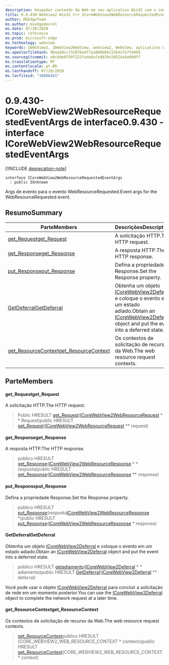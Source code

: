 ```yaml
---
description: Hospedar conteúdo da Web em seu aplicativo Win32 com o controle WebView2 do Microsoft Edge
title: 0.9.430-WebView2 Win32 C++ ICoreWebView2WebResourceRequestedEventArgs
author: MSEdgeTeam
ms.author: msedgedevrel
ms.date: 07/20/2020
ms.topic: reference
ms.prod: microsoft-edge
ms.technology: webview
keywords: IWebView2, IWebView2WebView, webview2, WebView, aplicativos Win32, Win32, Edge, ICoreWebView2, ICoreWebView2Host, controle do navegador, HTML Edge
ms.openlocfilehash: 00aaddcc732076e4f7aa808b04132641fe7fe969
ms.sourcegitcommit: e0cb9e6f59f222fade6afa4829c59524a9a9b9ff
ms.translationtype: MT
ms.contentlocale: pt-BR
ms.lasthandoff: 07/20/2020
ms.locfileid: "10886441"
---
```

# <span data-ttu-id="6a47e-104">0.9.430-ICoreWebView2WebResourceRequestedEventArgs de interface</span><span class="sxs-lookup"><span data-stu-id="6a47e-104">0.9.430 - interface ICoreWebView2WebResourceRequestedEventArgs</span></span> 

[!INCLUDE [deprecation-note](../../includes/deprecation-note.md)]

```
interface ICoreWebView2WebResourceRequestedEventArgs
  : public IUnknown
```

<span data-ttu-id="6a47e-105">Args de evento para o evento WebResourceRequested.</span><span class="sxs-lookup"><span data-stu-id="6a47e-105">Event args for the WebResourceRequested event.</span></span>

## <span data-ttu-id="6a47e-106">Resumo</span><span class="sxs-lookup"><span data-stu-id="6a47e-106">Summary</span></span>

 <span data-ttu-id="6a47e-107">Parte</span><span class="sxs-lookup"><span data-stu-id="6a47e-107">Members</span></span>                        | <span data-ttu-id="6a47e-108">Descrições</span><span class="sxs-lookup"><span data-stu-id="6a47e-108">Descriptions</span></span>
--------------------------------|---------------------------------------------
[<span data-ttu-id="6a47e-109">get_Request</span><span class="sxs-lookup"><span data-stu-id="6a47e-109">get_Request</span></span>](#get_request) | <span data-ttu-id="6a47e-110">A solicitação HTTP.</span><span class="sxs-lookup"><span data-stu-id="6a47e-110">The HTTP request.</span></span>
[<span data-ttu-id="6a47e-111">get_Response</span><span class="sxs-lookup"><span data-stu-id="6a47e-111">get_Response</span></span>](#get_response) | <span data-ttu-id="6a47e-112">A resposta HTTP.</span><span class="sxs-lookup"><span data-stu-id="6a47e-112">The HTTP response.</span></span>
[<span data-ttu-id="6a47e-113">put_Response</span><span class="sxs-lookup"><span data-stu-id="6a47e-113">put_Response</span></span>](#put_response) | <span data-ttu-id="6a47e-114">Defina a propriedade Response.</span><span class="sxs-lookup"><span data-stu-id="6a47e-114">Set the Response property.</span></span>
[<span data-ttu-id="6a47e-115">GetDeferral</span><span class="sxs-lookup"><span data-stu-id="6a47e-115">GetDeferral</span></span>](#getdeferral) | <span data-ttu-id="6a47e-116">Obtenha um objeto [ICoreWebView2Deferral](ICoreWebView2Deferral.md) e coloque o evento em um estado adiado.</span><span class="sxs-lookup"><span data-stu-id="6a47e-116">Obtain an [ICoreWebView2Deferral](ICoreWebView2Deferral.md) object and put the event into a deferred state.</span></span>
[<span data-ttu-id="6a47e-117">get_ResourceContext</span><span class="sxs-lookup"><span data-stu-id="6a47e-117">get_ResourceContext</span></span>](#get_resourcecontext) | <span data-ttu-id="6a47e-118">Os contextos de solicitação de recurso da Web.</span><span class="sxs-lookup"><span data-stu-id="6a47e-118">The web resource request contexts.</span></span>

## <span data-ttu-id="6a47e-119">Parte</span><span class="sxs-lookup"><span data-stu-id="6a47e-119">Members</span></span>

#### <span data-ttu-id="6a47e-120">get_Request</span><span class="sxs-lookup"><span data-stu-id="6a47e-120">get_Request</span></span> 

<span data-ttu-id="6a47e-121">A solicitação HTTP.</span><span class="sxs-lookup"><span data-stu-id="6a47e-121">The HTTP request.</span></span>

> <span data-ttu-id="6a47e-122">Public HRESULT [get_Request](#get_request)([ICoreWebView2WebResourceRequest](ICoreWebView2WebResourceRequest.md) \* \* Request)</span><span class="sxs-lookup"><span data-stu-id="6a47e-122">public HRESULT [get_Request](#get_request)([ICoreWebView2WebResourceRequest](ICoreWebView2WebResourceRequest.md) \*\* request)</span></span>

#### <span data-ttu-id="6a47e-123">get_Response</span><span class="sxs-lookup"><span data-stu-id="6a47e-123">get_Response</span></span> 

<span data-ttu-id="6a47e-124">A resposta HTTP.</span><span class="sxs-lookup"><span data-stu-id="6a47e-124">The HTTP response.</span></span>

> <span data-ttu-id="6a47e-125">público HRESULT [get_Response](#get_response)([ICoreWebView2WebResourceResponse](ICoreWebView2WebResourceResponse.md) \* \* resposta)</span><span class="sxs-lookup"><span data-stu-id="6a47e-125">public HRESULT [get_Response](#get_response)([ICoreWebView2WebResourceResponse](ICoreWebView2WebResourceResponse.md) \*\* response)</span></span>

#### <span data-ttu-id="6a47e-126">put_Response</span><span class="sxs-lookup"><span data-stu-id="6a47e-126">put_Response</span></span> 

<span data-ttu-id="6a47e-127">Defina a propriedade Response.</span><span class="sxs-lookup"><span data-stu-id="6a47e-127">Set the Response property.</span></span>

> <span data-ttu-id="6a47e-128">público HRESULT [put_Response](#put_response)(resposta[ICoreWebView2WebResourceResponse](ICoreWebView2WebResourceResponse.md) \*)</span><span class="sxs-lookup"><span data-stu-id="6a47e-128">public HRESULT [put_Response](#put_response)([ICoreWebView2WebResourceResponse](ICoreWebView2WebResourceResponse.md) \* response)</span></span>

#### <span data-ttu-id="6a47e-129">GetDeferral</span><span class="sxs-lookup"><span data-stu-id="6a47e-129">GetDeferral</span></span> 

<span data-ttu-id="6a47e-130">Obtenha um objeto [ICoreWebView2Deferral](ICoreWebView2Deferral.md) e coloque o evento em um estado adiado.</span><span class="sxs-lookup"><span data-stu-id="6a47e-130">Obtain an [ICoreWebView2Deferral](ICoreWebView2Deferral.md) object and put the event into a deferred state.</span></span>

> <span data-ttu-id="6a47e-131">público HRESULT [getadiamento](#getdeferral)([ICoreWebView2Deferral](ICoreWebView2Deferral.md) \* \* adiamento)</span><span class="sxs-lookup"><span data-stu-id="6a47e-131">public HRESULT [GetDeferral](#getdeferral)([ICoreWebView2Deferral](ICoreWebView2Deferral.md) \*\* deferral)</span></span>

<span data-ttu-id="6a47e-132">Você pode usar o objeto [ICoreWebView2Deferral](ICoreWebView2Deferral.md) para concluir a solicitação de rede em um momento posterior.</span><span class="sxs-lookup"><span data-stu-id="6a47e-132">You can use the [ICoreWebView2Deferral](ICoreWebView2Deferral.md) object to complete the network request at a later time.</span></span>

#### <span data-ttu-id="6a47e-133">get_ResourceContext</span><span class="sxs-lookup"><span data-stu-id="6a47e-133">get_ResourceContext</span></span> 

<span data-ttu-id="6a47e-134">Os contextos de solicitação de recurso da Web.</span><span class="sxs-lookup"><span data-stu-id="6a47e-134">The web resource request contexts.</span></span>

> <span data-ttu-id="6a47e-135">[get_ResourceContext](#get_resourcecontext)público HRESULT (CORE_WEBVIEW2_WEB_RESOURCE_CONTEXT \* contexto)</span><span class="sxs-lookup"><span data-stu-id="6a47e-135">public HRESULT [get_ResourceContext](#get_resourcecontext)(CORE_WEBVIEW2_WEB_RESOURCE_CONTEXT \* context)</span></span>

